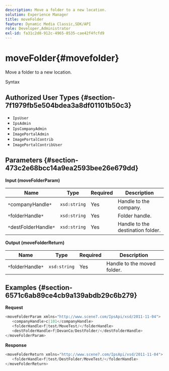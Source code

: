 ```yaml
---
description: Move a folder to a new location.
solution: Experience Manager
title: moveFolder
feature: Dynamic Media Classic,SDK/API
role: Developer,Administrator
exl-id: fa31c2d8-912c-4965-8535-cae42f4fcfd9
---
```

# moveFolder{#movefolder}

Move a folder to a new location.

 Syntax 

## Authorized User Types {#section-7f1979fb5e504bdea3a8df01101b50c3}

* `IpsUser` 
* `IpsAdmin` 
* `IpsCompanyAdmin` 
* `ImagePortalAdmin` 
* `ImagePortalContrib` 
* `ImagePortalContribUser`

## Parameters {#section-473c2e68bcc14a9ea2593bee26e679dd}

**Input (moveFolderParam)** 

|  Name  | Type  | Required  | Description  |
|---|---|---|---|
|  `*`companyHandle`*`  | `xsd:string`  | Yes  | Handle to the company.  |
|  `*`folderHandle`*`  | `xsd:string`  | Yes  | Folder handle.  |
|  `*`destFolderHandle`*`  | `xsd:string`  | Yes  | Handle to the destination folder.  |

**Output (moveFolderReturn)** 

|  Name  | Type  | Required  | Description  |
|---|---|---|---|
|  `*`folderHandle`*`  | `xsd:string`  | Yes  | Handle to the moved folder.  |

## Examples {#section-6571c6ab89ce4cb9a139abdb29c6b279}

**Request** 

```java
<moveFolderParam xmlns="http://www.scene7.com/IpsApi/xsd/2011-11-04">
   <companyHandle>c|101</companyHandle>
   <folderHandle>f|test/MoveTest/</folderHandle>
   <destFolderHandle>f|DevanCo/DestFolder/</destFolderHandle>
</moveFolderParam>
```

**Response** 

```java
<moveFolderReturn xmlns="http://www.scene7.com/IpsApi/xsd/2011-11-04">
   <folderHandle>f|test/DestFolder/MoveTest/</folderHandle>
</moveFolderReturn>
```
